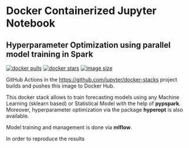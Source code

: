 # Docker Containerized Jupyter Notebook 

## Hyperparameter Optimization using parallel model training in Spark


[![docker pulls](https://img.shields.io/docker/pulls/jupyter/pyspark-notebook.svg)](https://hub.docker.com/r/jupyter/pyspark-notebook/)
[![docker stars](https://img.shields.io/docker/stars/jupyter/pyspark-notebook.svg)](https://hub.docker.com/r/jupyter/pyspark-notebook/)
[![image size](https://img.shields.io/docker/image-size/jupyter/pyspark-notebook/latest)](https://hub.docker.com/r/jupyter/pyspark-notebook/ "jupyter/pyspark-notebook image size")

GitHub Actions in the <https://github.com/jupyter/docker-stacks> project builds and pushes this image to Docker Hub.

This docker stack allows to train forecasting models using any Machine Learning (sklearn based) or Statistical Model with the help of **pypspark**. Moreover, hyperparameter optimization via the package **hyperopt** is also available. 

Model training and management is done via **mlflow**. 

In order to reproduce the results